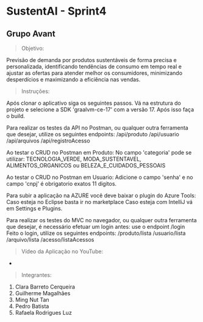 # SustentAI - Sprint4

<h2>Grupo Avant</h2>

> Objetivo:

Previsão de demanda por produtos sustentáveis de forma precisa e personalizada, identificando tendências de consumo em tempo real e ajustar as ofertas para atender melhor os consumidores, minimizando desperdícios e maximizando a eficiência nas vendas.

> Instruções:

Após clonar o aplicativo siga os seguintes passos.
Vá na estrutura do projeto e selecione a SDK 'graalvm-ce-17' com a versão 17. Após isso faça o build. 

Para realizar os testes da API no Postman, ou qualquer outra ferramenta que desejar, utilize os seguintes endpoints:
/api/produto
/api/usuario
/api/arquivos
/api/registroAcesso

Ao testar o CRUD no Postman em Produto:
No campo 'categoria' pode se utilizar: TECNOLOGIA_VERDE, MODA_SUSTENTAVEL, ALIMENTOS_ORGANICOS ou BELEZA_E_CUIDADOS_PESSOAIS

Ao testar o CRUD no Postman em Usuario:
Adicione o campo 'senha' e no campo 'cnpj' é obrigatorio exatos 11 digitos.

Para subir a aplicação na AZURE você deve baixar o plugin do Azure Tools:
Caso esteja no Eclipse basta ir no marketplace
Caso esteja com IntelliJ vá em Settings e Plugins.

Para realizar os testes do MVC no navegador, ou qualquer outra ferramenta que desejar, é necessário efetuar um login antes:
use o endpoint /login
Feito o login, utilize os seguintes endpoints:
/produto/lista
/usuario/lista
/arquivo/lista
/acesso/listaAcessos

> Vídeo da Aplicação no YouTube:

-

> Integrantes:
1. Clara Barreto Cerqueira
2. Guilherme Magalhães
3. Ming Nut Tan
4. Pedro Batista
5. Rafaela Rodrigues Luz
